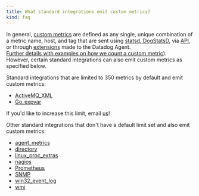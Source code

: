 ```yaml
---
title: What standard integrations emit custom metrics?
kind: faq
---
```


In general, [custom metrics][1] are defined as any single, unique combination of a metric name, host, and tag that are sent using [statsd, DogStatsD][2], via [API][3], or through [extensions][4] made to the Datadog Agent.  
[Further details with examples on how we count a custom metric][5]).  
However, certain standard integrations can also emit custom metrics as specified below.

Standard integrations that are limited to 350 metrics by default and emit custom metrics:

* [ActiveMQ_XML][6]
* [Go_expvar][7]

If you'd like to increase this limit, email [us][8]!

Other standard integrations that don't have a default limit set and also emit custom metrics: 

* [agent_metrics][9]
* [directory][10]
* [linux_proc_extras][9]
* [nagios][11]
* [Prometheus][12]
* [SNMP][13]
* [win32_event_log][14]
* [wmi][15]

[1]: /developers/metrics/custom_metrics
[2]: /developers/dogstatsd
[3]: /api
[4]: /agent/agent_checks
[5]: /developers/metrics/custom_metrics
[6]: /integrations/activemq
[7]: /integrations/go_expvar
[8]: /help
[9]: /integrations/system
[10]: /integrations/directory
[11]: /integrations/nagios
[12]: /integrations/prometheus
[13]: /integrations/snmp
[14]: /integrations/windows_service
[15]: /integrations/wmi_check
